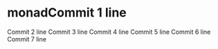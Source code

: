 # monadCommit 1 line
Commit 2 line
Commit 3 line
Commit 4 line
Commit 5 line
Commit 6 line
Commit 7 line
